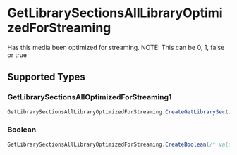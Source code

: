 # GetLibrarySectionsAllLibraryOptimizedForStreaming

Has this media been optimized for streaming. NOTE: This can be 0, 1, false or true


## Supported Types

### GetLibrarySectionsAllOptimizedForStreaming1

```csharp
GetLibrarySectionsAllLibraryOptimizedForStreaming.CreateGetLibrarySectionsAllOptimizedForStreaming1(/* values here */);
```

### Boolean

```csharp
GetLibrarySectionsAllLibraryOptimizedForStreaming.CreateBoolean(/* values here */);
```
